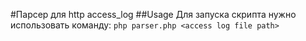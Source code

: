 #Парсер для http access_log
##Usage
Для запуска скрипта нужно использовать команду: 
`php parser.php <access log file path>`